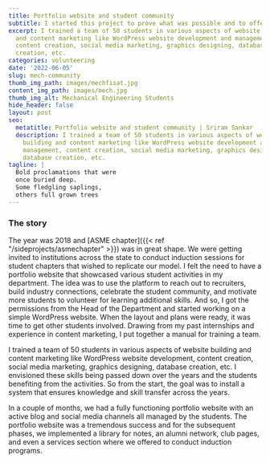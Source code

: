```yaml
---
title: Portfolio website and student community
subtitle: I started this project to prove what was possible and to offer students the opportunity to learn additional skills and benefit from the department profile. I am happy to report that all of that was accomplished and I enjoyed the challenge.
excerpt: I trained a team of 50 students in various aspects of website building
  and content marketing like WordPress website development and management,
  content creation, social media marketing, graphics designing, database
  creation, etc.
categories: volunteering
date: '2022-06-05'
slug: mech-community
thumb_img_path: images/mechfisat.jpg
content_img_path: images/mech.jpg
thumb_img_alt: Mechanical Engineering Students
hide_header: false
layout: post
seo:
  metatitle: Portfolio website and student community | Sriram Sankar
  description: I trained a team of 50 students in various aspects of website
    building and content marketing like WordPress website development and
    management, content creation, social media marketing, graphics designing,
    database creation, etc.
tagline: |
  Bold proclamations that were 
  once buried deep.   
  Some fledgling saplings, 
  others full grown trees
---
```

### The story

The year was 2018 and [ASME chapter]({{< ref "/sideprojects/asmechapter" >}}) was in great shape. We were getting invited to institutions across the state to conduct induction sessions for student chapters that wished to replicate our model. I felt the need to have a portfolio website that showcased various student activities in my department. The idea was to use the platform to reach out to recruiters, build industry connections, celebrate the student community, and motivate more students to volunteer for learning additional skills. And so, I got the permissions from the Head of the Department and started working on a simple WordPress website. When the layout and plans were ready, it was time to get other students involved. Drawing from my past internships and experience in content marketing, I put together a manual for training a team. 

I trained a team of 50 students in various aspects of website building and content marketing like WordPress website development, content creation, social media marketing, graphics designing, database creation, etc. I envisioned these skills being passed down over the years and the students benefiting from the activities. So from the start, the goal was to install a system that ensures knowledge and skill transfer across the years. 

In a couple of months, we had a fully functioning portfolio website with an active blog and social media channels all managed by the students. The portfolio website was a tremendous success and for the subsequent phases, we implemented a library for notes, an alumni network, club pages, and even a services section where we offered to conduct induction programs. 